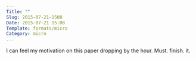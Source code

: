 ```yaml
---
Title: ""
Slug: 2015-07-21-1508
Date: 2015-07-21 15:08
Template: formats/micro
Category: micro
...
```


I can feel my motivation on this paper dropping by the hour. Must. finish. it.
